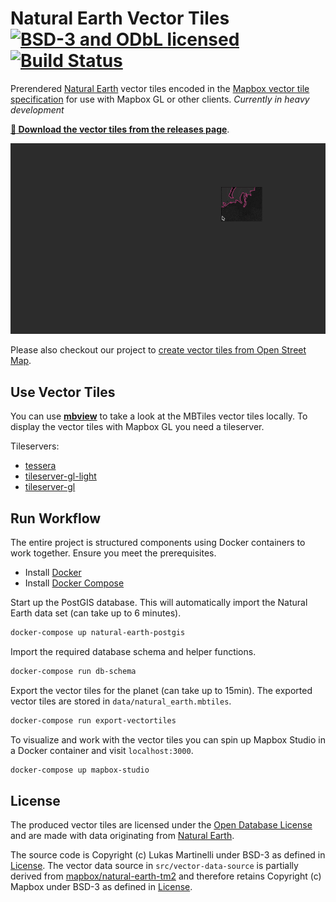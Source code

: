 # Natural Earth Vector Tiles [![BSD-3 and ODbL licensed](https://img.shields.io/badge/license-BSD--3/ODbL-blue.svg)](https://github.com/osm2vectortiles/osm2vectortiles#license) [![Build Status](https://travis-ci.org/lukasmartinelli/natural-earth-vector-tiles.svg?branch=master)](https://travis-ci.org/lukasmartinelli/natural-earth-vector-tiles)
Prerendered [Natural Earth](http://naturalearthdata.com/) vector tiles encoded in the [Mapbox vector tile specification](https://github.com/mapbox/vector-tile-spec) for use with Mapbox GL or other clients.
*Currently in heavy development*

[**:open_file_folder: Download the vector tiles from the releases page**](https://github.com/lukasmartinelli/natural-earth-vector-tiles/releases/latest).

![Mapbox GL visualization of Natural Earth vector tiles](demo.gif)

Please also checkout our project to [create vector tiles from Open Street Map](http://osm2vectortiles.org).

## Use Vector Tiles

You can use [**mbview**](https://github.com/mapbox/mbview) to take a look at the MBTiles vector tiles locally.
To display the vector tiles with Mapbox GL you need a tileserver.

Tileservers:
- [tessera](https://github.com/mojodna/tessera)
- [tileserver-gl-light](https://github.com/osm2vectortiles/tileserver-gl-light)
- [tileserver-gl](https://github.com/klokantech/tileserver-gl)


## Run Workflow

The entire project is structured components using Docker containers
to work together. Ensure you meet the prerequisites.

- Install [Docker](https://docs.docker.com/engine/installation/)
- Install [Docker Compose](https://docs.docker.com/compose/install/)

Start up the PostGIS database. This will automatically import the Natural Earth
data set (can take up to 6 minutes).

```bash
docker-compose up natural-earth-postgis
```

Import the required database schema and helper functions.

```bash
docker-compose run db-schema
```

Export the vector tiles for the planet (can take up to 15min).
The exported vector tiles are stored in `data/natural_earth.mbtiles`.

```bash
docker-compose run export-vectortiles
```

To visualize and work with the vector tiles you can spin up Mapbox Studio
in a Docker container and visit `localhost:3000`.

```bash
docker-compose up mapbox-studio
```

## License

The produced vector tiles are licensed under the [Open Database License](http://wiki.openstreetmap.org/wiki/Open_Database_License)
and are made with data originating from [Natural Earth](http://www.naturalearthdata.com/).

The source code is Copyright (c) Lukas Martinelli under BSD-3 as defined in [License](LICENSE).
The vector data source in `src/vector-data-source` is partially derived from [mapbox/natural-earth-tm2](https://github.com/mapbox/natural-earth-tm2) and therefore retains Copyright (c) Mapbox under BSD-3 as defined in [License](src/vector-data-source/LICENSE.md).
